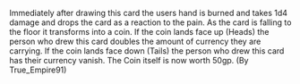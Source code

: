  Immediately after drawing this card the users hand is burned and takes 1d4 damage and drops the card as a reaction to the pain. As the card is falling to the floor it transforms into a coin. If the coin lands face up (Heads) the person who drew this card doubles the amount of currency they are carrying. If the coin lands face down (Tails) the person who drew this card has their currency vanish. The Coin itself is now worth 50gp. (By True_Empire91)